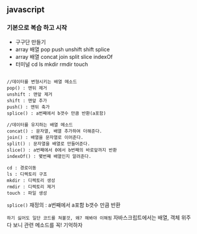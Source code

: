 ## javascript 
 
 ### 기본으로 복습 하고 시작
 
 - 구구단 만들기
 - array 배열 pop push unshift shift splice
 - array 배열 concat join split slice indexOf
 - 터미널 cd ls mkdir rmdir touch
 
 ```javascript
 
 ```
 
 ```
 //데이터를 변형시키는 배열 메소드
 pop() : 맨뒤 제거
 unshift : 맨앞 제거
 shift : 맨앞 추가
 push() : 맨뒤 축가
 splice() : a번째에서 b갯수 만큼 반환(a포함)
 
 //데이터를 유지하는 배열 메소드
 concat() : 문자열, 배열 추가하여 더해준다.
 join() : 배열을 문자열로 이어준다.
 split() : 문자열을 배열로 만들어준다.
 slice() : a번째에서 0에서 b번째의 바로앞까지 반환
 indexOf() : 몇번쨰 배열인지 알려준다.
 ```
 ```
 cd : 경로이동
 ls : 디렉토리 구조 
 mkdir : 디렉토리 생성
 rmdir : 디렉토리 제거
 touch : 파일 생성
 ```
 
`splice()` 재정의 : a번째에서 a포함 b갯수 만큼 반환

`하기 싫어도 일단 코드를 쳐볼것, 왜? 해봐야 이해됨`
자바스크립트에서는 배열, 객체 위주다 보니 관련 메소드를 꼭! 기억하자